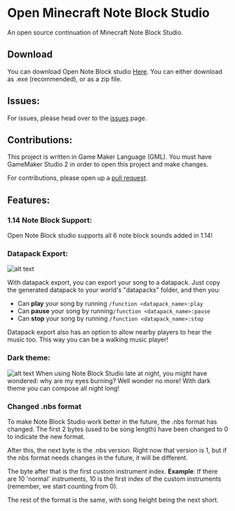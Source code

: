 # Open Minecraft Note Block Studio
An open source continuation of Minecraft Note Block Studio. 


## Download
You can download Open Note Block studio [Here](https://github.com/HielkeMinecraft/OpenNoteBlockStudio/releases/latest).
You can either download as .exe (recommended), or as a zip file.

## Issues:
For issues, please head over to the [issues](https://github.com/HielkeMinecraft/OpenNoteBlockStudio/issues) page.

## Contributions:
This project is written in Game Maker Language (GML). You must have GameMaker Studio 2 in order to open this project and make changes.

For contributions, please open up a [pull request](https://github.com/HielkeMinecraft/OpenNoteBlockStudio/pulls).

## Features:

### 1.14 Note Block Support:
Open Note Block studio supports all 6 note block sounds added in 1.14!

### Datapack Export:
![alt text](https://i.imgur.com/TGH4m4r.jpg)

With datapack export, you can export your song to a datapack. Just copy the generated datapack to your world's "datapacks" folder, and then you: 
 * Can **play** your song by running ```/function <datapack_name>:play```
* Can **pause** your song by running```/function <datapack_name>:pause```
* Can **stop** your song by running ```/function <datapack_name>:stop```

Datapack export also has an option to allow nearby players to hear the music too. This way you can be a walking music player!


### Dark theme:
![alt text](https://i.imgur.com/PVbiJ26.jpg)
When using Note Block Studio late at night, you might have wondered: why are my eyes burning?
Well wonder no more! With dark theme you can compose all night long!

### Changed .nbs format
To make Note Block Studio work better in the future, the .nbs format has changed. 
The first 2 bytes (used to be song length) have been changed to 0 to indicate the new format. 

After this, the next byte is the .nbs version. Right now that version is 1, but if the nbs format needs changes in the future, it will be different.

The byte after that is the first custom instrument index. 
**Example**: If there are 10 'normal' instruments, 10 is the first index of the custom instruments (remember, we start counting from 0).

The rest of the format is the same, with song height being the next short.


